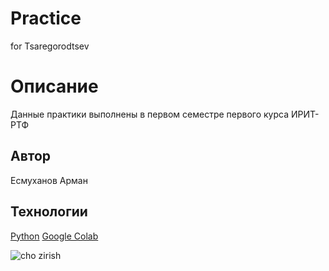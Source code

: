 # Practice
for Tsaregorodtsev

# Описание

Данные практики выполнены в первом семестре первого курса ИРИТ-РТФ

## Автор
Есмуханов Арман

## Технологии

[Python](https://www.python.org/)
[Google Colab](https://colab.research.google.com/)

![cho zirish](https://i.pinimg.com/originals/f5/7f/7c/f57f7c6de810a272523cb8066f31f47a.gif)